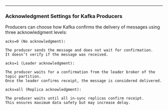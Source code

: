 
---

### Acknowledgment Settings for Kafka Producers

Producers can choose how Kafka confirms the delivery of messages using three acknowledgment levels:

    acks=0 (No acknowledgment): 
    
    The producer sends the message and does not wait for confirmation.
    It doesn’t verify if the message was received.

    acks=1 (Leader acknowledgment): 
    
    The producer waits for a confirmation from the leader broker of the topic partition.
    Once the leader confirms receipt, the message is considered delivered.

    acks=all (Replica acknowledgment): 
    
    The producer waits until all in-sync replicas confirm receipt. 
    This ensures maximum data safety but may increase delay.
